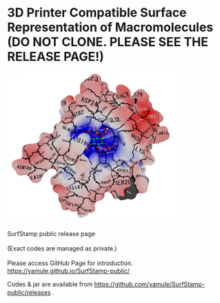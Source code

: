 # 3D Printer Compatible Surface Representation of Macromolecules (DO NOT CLONE. PLEASE SEE THE RELEASE PAGE!)

![example](https://raw.githubusercontent.com/yamule/SurfStamp-public/master/docs/img/apbs_example.png)　　

SurfStamp public release page 　　

(Exact codes are managed as private.)　　

Please access GitHub Page for introduction.　
https://yamule.github.io/SurfStamp-public/

Codes & jar are available from 
https://github.com/yamule/SurfStamp-public/releases
.　　
